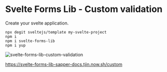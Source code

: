 # Svelte Forms Lib - Custom validation

Create your svelte application.

    npx degit sveltejs/template my-svelte-project
    npm i
    npm i svelte-forms-lib
    npm i yup


![svelte-forms-lib-custom-validation](https://user-images.githubusercontent.com/1257048/98468105-b2f40380-21b7-11eb-8796-cfbf0f693540.png)


https://svelte-forms-lib-sapper-docs.tjin.now.sh/custom
